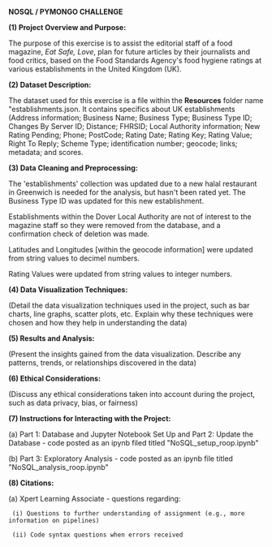 **NOSQL / PYMONGO CHALLENGE**


**(1) Project Overview and Purpose:**


The purpose of this exercise is to assist the editorial staff of a food magazine, _Eat Safe, Love_, plan for future articles by their journalists and food critics, based on the Food Standards Agency's food hygiene ratings at various establishments in the United Kingdom (UK).


**(2) Dataset Description:**


The dataset used for this exercise is a file within the **Resources** folder name "establishments.json. It contains specifics about UK establishments (Address information; Business Name; Business Type; Business Type ID; Changes By Server ID; Distance; FHRSID; Local Authority information; New Rating Pending; Phone; PostCode; Rating Date; Rating Key; Rating Value; Right To Reply; Scheme Type; identification number; geocode; links; metadata; and scores.


**(3) Data Cleaning and Preprocessing:**


The 'establishments' collection was updated due to a new halal restaurant in Greenwich is needed for the analysis, but hasn't been rated yet. The Business Type ID was updated for this new establishment.


 Establishments within the Dover Local Authority are not of interest to the magazine staff so they were removed from the database, and a confirmation check of deletion was made.


Latitudes and Longitudes [within the geocode information] were updated from string values to decimel numbers.


Rating Values were updated from string values to integer numbers.
 

**(4) Data Visualization Techniques:**

(Detail the data visualization techniques used in the project, such as bar charts, line graphs, scatter plots, etc. Explain why these techniques were chosen and how they help in understanding the data)


**(5) Results and Analysis:**

(Present the insights gained from the data visualization. Describe any patterns, trends, or relationships discovered in the data)


**(6) Ethical Considerations:**

(Discuss any ethical considerations taken into account during the project, such as data privacy, bias, or fairness)


**(7) Instructions for Interacting with the Project:**

(a) Part 1: Database and Jupyter Notebook Set Up and Part 2: Update the Database - code posted as an ipynb filed titled "NoSQL_setup_roop.ipynb"

(b) Part 3: Exploratory Analysis - code posted as an ipynb file titled "NoSQL_analysis_roop.ipynb"


**(8) Citations:**

(a) Xpert Learning Associate - questions regarding:

     (i) Questions to further understanding of assignment (e.g., more information on pipelines)

     (ii) Code syntax questions when errors received
